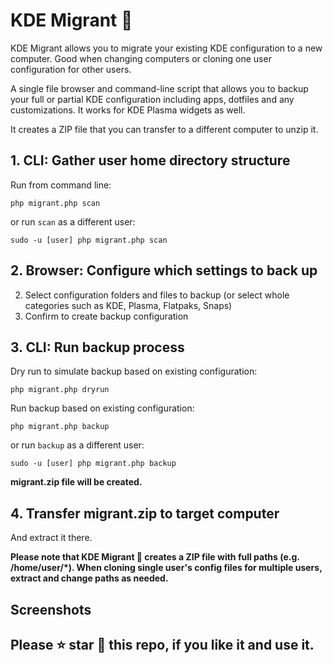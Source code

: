 # KDE Migrant 🧳

KDE Migrant allows you to migrate your existing KDE configuration to a new computer. Good when changing computers or cloning one user configuration for other users.

A single file browser and command-line script that allows you to backup your full or partial KDE configuration including apps, dotfiles and any customizations. It works for KDE Plasma widgets as well.

It creates a ZIP file that you can transfer to a different computer to unzip it.

## 1. CLI: Gather user home directory structure
Run from command line:

```php migrant.php scan```

or run `scan` as a different user:

```sudo -u [user] php migrant.php scan```

## 2. Browser: Configure which settings to back up
2. Select configuration folders and files to backup (or select whole categories such as KDE, Plasma, Flatpaks, Snaps)
3. Confirm to create backup configuration

## 3. CLI: Run backup process

Dry run to simulate backup based on existing configuration:

```php migrant.php dryrun```

Run backup based on existing configuration:

```php migrant.php backup```

or run `backup` as a different user:

```sudo -u [user] php migrant.php backup```

**migrant.zip file will be created.**

## 4. Transfer migrant.zip to target computer

And extract it there.

**Please note that KDE Migrant 🧳 creates a ZIP file with full paths (e.g. /home/user/*). When cloning single user's config files for multiple users, extract and change paths as needed.**

## Screenshots

## Please ⭐ star 🌟 this repo, if you like it and use it.
